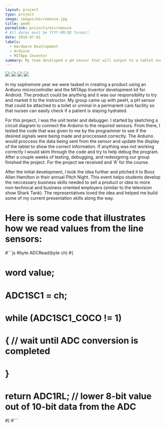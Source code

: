 ```yaml
---
layout: project
type: project
image: images/micromouse.jpg
title: peeH
permalink: projects/micromouse
# All dates must be YYYY-MM-DD format!
date: 2016-07-01
labels:
  - Hardware Development
  - Arduino
  - MITApp Inventor
summary: My team developed a pH sensor that will output to a tablet over Bluetooth information regarding the pH of their urine.
---
```


<div class="ui small rounded images">
  <img class="ui image" src="../images/micromouse-robot.png">
  <img class="ui image" src="../images/micromouse-robot-2.jpg">
  <img class="ui image" src="../images/micromouse.jpg">
  <img class="ui image" src="../images/micromouse-circuit.png">
</div>

In my sophomore year we were tasked in creating a product using an Ardiuno microcontroller and the MITApp Inventor development kit for Android. The product could be anything and it was our responsibility to try and market it to the instructor. My group came up with peeH, a pH sensor that could be attached to a toilet or urninal in a permanent care facility so that nurses can easily check if a patient is staying hydrated.

For this project, I was the unit tester and debugger. I started by sketching a circuit diagram to connect the Arduino to the required sensors. From there, I tested the code that was given to me by the programmer to see if the desired signals were being made and proccessed correctly. The Arduino would proccess the data being sent from the sensor and update the display of the tablet to show the correct information. If anything was not working correctly I would skim through the code and try to help debug the program. After a couple weeks of testing, debugging, and redesigning our group finished the project. For the project we received and 'A' for the course.

After the initial development, I took the idea further and pitched it to Booz Allen Hamilton in their annual Pitch Night. This event helps students develop the neccessary business skills needed to sell a product or idea to more non-technical and business oriented employers (similar to the television show Shark Tank). The representatives loved the idea and helped me build some of my current presentation skills along the way. 

# Here is some code that illustrates how we read values from the line sensors:

#```js
#byte ADCRead(byte ch)
#{
#    word value;
#    ADC1SC1 = ch;
#    while (ADC1SC1_COCO != 1)
#    {   // wait until ADC conversion is completed   
#    }
#    return ADC1RL;  // lower 8-bit value out of 10-bit data from the ADC
#}
#```




